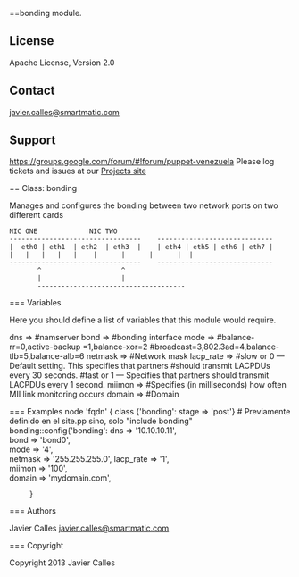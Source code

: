==bonding module.

License
-------
Apache License, Version 2.0

Contact
-------
javier.calles@smartmatic.com

Support
-------
https://groups.google.com/forum/#!forum/puppet-venezuela
Please log tickets and issues at our [Projects site](http://https://groups.google.com/forum/#!forum/puppet-venezuela)

 == Class: bonding

 Manages and configures the bonding between two network ports on two different cards
 	
 	NIC ONE				NIC TWO
 	---------------------------------    -----------------------------  
 	|  eth0	| eth1	| eth2	| eth3	|    | eth4 | eth5 | eth6 | eth7 |
 	|	|	|	|	|    |      |      |      |	 |
 	---------------------------------    -----------------------------
           ^					^
           |					|
           -------------------------------------

 === Variables

 Here you should define a list of variables that this module would require.


  dns       =>    #namserver
  bond      =>    #bonding interface
  mode      =>    #balance-rr=0,active-backup =1,balance-xor=2
  		  #broadcast=3,802.3ad=4,balance-tlb=5,balance-alb=6 
  netmask   =>    #Network mask 
  lacp_rate =>    #slow or 0 — Default setting. This specifies that partners 
                  #should transmit LACPDUs every 30 seconds.
                  #fast or 1 — Specifies that partners should transmit LACPDUs every 1 second. 
  miimon    =>    #Specifies (in milliseconds) how often MII link monitoring occurs
  domain    =>    #Domain 


 === Examples
  	node 'fqdn'  {
   	class {'bonding': stage => 'post'}  # Previamente definido en el site.pp sino, solo "include bonding"
  		bonding::config{'bonding':
  			dns       => '10.10.10.11',  
  			bond      => 'bond0',         
  			mode      => '4',             
  			netmask   => '255.255.255.0',
  			lacp_rate => '1',             
  			miimon    => '100',          
  			domain    => 'mydomain.com', 

  		 }	


 === Authors

 Javier Calles  <javier.calles@smartmatic.com>

 === Copyright

 Copyright 2013 Javier Calles
